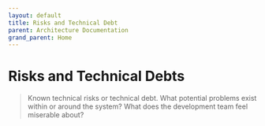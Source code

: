```yaml
---
layout: default
title: Risks and Technical Debt
parent: Architecture Documentation
grand_parent: Home
---
```


# Risks and Technical Debts

> Known technical risks or technical debt. What potential problems exist within or around the system? What does the development team feel miserable about?